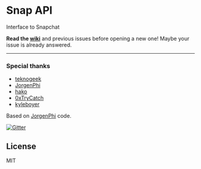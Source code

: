 # Snap API

Interface to Snapchat

**Read the [wiki](https://github.com/mgp25/Snap-API/wiki)** and previous issues before opening a new one! Maybe your issue is already answered.

----------

### Special thanks

- [teknogeek](https://github.com/teknogeek)
- [JorgenPhi](https://github.com/JorgenPhi)
- [hako](https://github.com/hako)
- [0xTryCatch](https://github.com/0xTryCatch)
- [kyleboyer](https://github.com/kyleboyer)

Based on [JorgenPhi](https://github.com/JorgenPhi/php-snapchat) code.

[![Gitter](https://badges.gitter.im/Join%20Chat.svg)](https://gitter.im/mgp25/Snap-API?utm_source=badge&utm_medium=badge&utm_campaign=pr-badge)

## License
MIT
